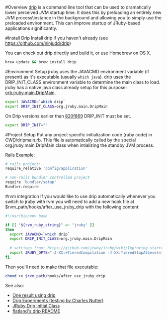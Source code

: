 #Overview
[drip](https://github.com/flatland/drip) is a command line tool that can be used to dramatically lower perceived JVM startup time.  It does this by preloading an entirely new JVM process\instance in the background and allowing you to simply use the preloaded environment.  This can improve startup of JRuby-based applications significantly.


#Install Drip
Install drip if you haven't already (see https://github.com/ninjudd/drip)

You can check out drip directly and build it, or use Homebrew on OS X.

```bash
brew update && brew install drip
```

#Environment Setup
jruby uses the JAVACMD environment variable (if present) as it's executable (usually `which java`). 
drip uses the DRIP\_INIT\_CLASS environment variable to determine the main class to load.  jruby has a native java class already setup for this purpose: [orb.jruby.main.DripMain](https://github.com/jruby/jruby/blob/master/src/org/jruby/main/DripMain.java).

```bash
export JAVACMD=`which drip`
export DRIP_INIT_CLASS=org.jruby.main.DripMain
```

On Drip versions earlier than [820f869](https://github.com/ninjudd/drip/commit/820f8696187c4ac998e54b1ee4d8a2fdc281d1ed) DRIP_INIT must be set.
```bash
export DRIP_INIT=""
```

#Project Setup
Put any project specific initialization code (ruby code) in CWD/dripmain.rb. This file is automatically called by the special org.jruby.main.DripMain class when intializing the standby JVM process.

Rails Example:
```bash
# rails project:
require_relative 'config/application'

# non-rails bundler controlled project
require 'bundler/setup'
Bundler.require
```

#rvm integration
If you would like to use drip automatically whenever you switch to jruby with rvm you will need to add a new hook file at $rvm\_path/hooks/after\_use\_jruby\_drip with the following content:

```bash
#!/usr/bin/env bash

if [[ "${rvm_ruby_string}" =~ "jruby" ]]
then
  export JAVACMD=`which drip`
  export DRIP_INIT_CLASS=org.jruby.main.DripMain
  
  # settings from: https://github.com/jruby/jruby/wiki/Improving-startup-time
  export JRUBY_OPTS="-J-XX:+TieredCompilation -J-XX:TieredStopAtLevel=1 -J-noverify" 
fi
```

Then you'll need to make that file executable:
```bash
chmod +x $rvm_path/hooks/after_use_jruby_drip
```

See also:

* [One result using drip](http://crashruby.com/2013/01/21/drip-with-jruby)
* [Drip Experiments (testing by Charles Nutter)](https://gist.github.com/4156388)
* [JRuby Drip Initial Class](https://github.com/jruby/jruby/blob/master/core/src/main/java/org/jruby/main/DripMain.java)
* [flatland's drip README](https://github.com/flatland/drip)